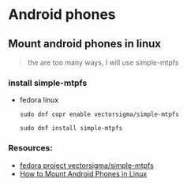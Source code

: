 # Android phones

## Mount android phones in linux

> the are too many ways, I will use simple-mtpfs

### install simple-mtpfs

- fedora linux

  `sudo dnf copr enable vectorsigma/simple-mtpfs`

  `sudo dnf install simple-mtpfs`

### Resources:

- [fedora project vectorsigma/simple-mtpfs](https://discussion.fedoraproject.org/t/vectorsigma-simple-mtpfs/81813)
- [How to Mount Android Phones in Linux](https://www.youtube.com/watch?v=lcmJg4OfKzs)
